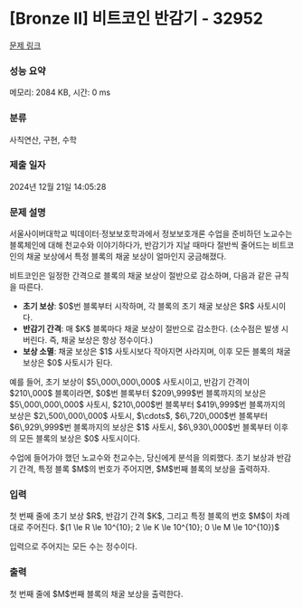 # [Bronze II] 비트코인 반감기 - 32952 

[문제 링크](https://www.acmicpc.net/problem/32952) 

### 성능 요약

메모리: 2084 KB, 시간: 0 ms

### 분류

사칙연산, 구현, 수학

### 제출 일자

2024년 12월 21일 14:05:28

### 문제 설명

<p>서울사이버대학교 빅데이터·정보보호학과에서 정보보호개론 수업을 준비하던 노교수는 블록체인에 대해 천교수와 이야기하다가, 반감기가 지날 때마다 절반씩 줄어드는 비트코인의 채굴 보상에서 특정 블록의 채굴 보상이 얼마인지 궁금해졌다.</p>

<p>비트코인은 일정한 간격으로 블록의 채굴 보상이 절반으로 감소하며, 다음과 같은 규칙을 따른다.</p>

<ul>
	<li><strong>초기 보상</strong>: $0$번 블록부터 시작하며, 각 블록의 초기 채굴 보상은 $R$ 사토시이다.</li>
	<li><strong>반감기 간격</strong>: 매 $K$ 블록마다 채굴 보상이 절반으로 감소한다. (소수점은 발생 시 버린다. 즉, 채굴 보상은 항상 정수이다.)</li>
	<li><strong>보상 소멸</strong>: 채굴 보상은 $1$ 사토시보다 작아지면 사라지며, 이후 모든 블록의 채굴 보상은 $0$ 사토시가 된다.</li>
</ul>

<p>예를 들어, 초기 보상이 $5\,000\,000\,000$ 사토시이고, 반감기 간격이 $210\,000$ 블록이라면, $0$번 블록부터 $209\,999$번 블록까지의 보상은 $5\,000\,000\,000$ 사토시, $210\,000$번 블록부터 $419\,999$번 블록까지의 보상은 $2\,500\,000\,000$ 사토시, $\cdots$, $6\,720\,000$번 블록부터 $6\,929\,999$번 블록까지의 보상은 $1$ 사토시, $6\,930\,000$번 블록부터 이후의 모든 블록의 보상은 $0$ 사토시이다.</p>

<p>수업에 들어가야 했던 노교수와 천교수는, 당신에게 분석을 의뢰했다. 초기 보상과 반감기 간격, 특정 블록 $M$의 번호가 주어지면, $M$번째 블록의 보상을 출력하자.</p>

### 입력 

 <p>첫 번째 줄에 초기 보상 $R$, 반감기 간격 $K$, 그리고 특정 블록의 번호 $M$이 차례대로 주어진다. $(1 \le R \le 10^{10}; 2 \le K \le 10^{10}; 0 \le M \le 10^{10})$</p>

<p>입력으로 주어지는 모든 수는 정수이다.</p>

### 출력 

 <p>첫 번째 줄에 $M$번째 블록의 채굴 보상을 출력한다.</p>

